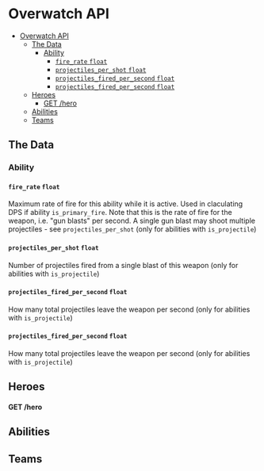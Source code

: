 # Overwatch API
- [Overwatch API](#overwatch-api)
  - [The Data](#the-data)
    - [Ability](#ability)
      - [`fire_rate` `float`](#fire_rate-float)
      - [`projectiles_per_shot` `float`](#projectiles_per_shot-float)
      - [`projectiles_fired_per_second` `float`](#projectiles_fired_per_second-float)
      - [`projectiles_fired_per_second` `float`](#projectiles_fired_per_second-float-1)
  - [Heroes](#heroes)
      - [GET /hero](#get-hero)
  - [Abilities](#abilities)
  - [Teams](#teams)

## The Data

### Ability
#### `fire_rate` `float`
Maximum rate of fire for this ability while it is active. Used in claculating DPS if ability `is_primary_fire`.
Note that this is the rate of fire for the weapon, i.e. "gun blasts" per second. A single gun blast may shoot multiple projectiles - see `projectiles_per_shot` (only for abilities with `is_projectile`)

#### `projectiles_per_shot` `float`
Number of projectiles fired from a single blast of this weapon (only for abilities with `is_projectile`)

#### `projectiles_fired_per_second` `float`
How many total projectiles leave the weapon per second (only for abilities with `is_projectile`)

#### `projectiles_fired_per_second` `float`
How many total projectiles leave the weapon per second (only for abilities with `is_projectile`)

##

## Heroes

#### GET /hero


## Abilities


## Teams